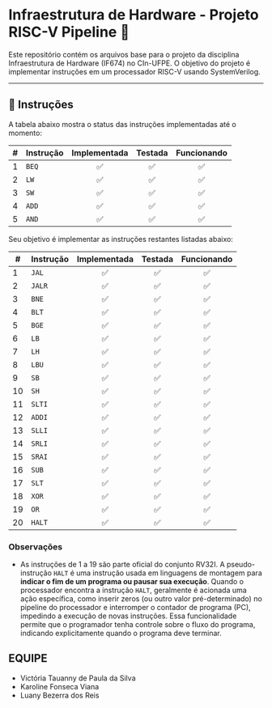 # Infraestrutura de Hardware - Projeto RISC-V Pipeline 🚀

Este repositório contém os arquivos base para o projeto da disciplina Infraestrutura de Hardware (IF674) no CIn-UFPE. O objetivo do projeto é implementar instruções em um processador RISC-V usando SystemVerilog.

---

## 📝 Instruções

A tabela abaixo mostra o status das instruções implementadas até o momento:

| # | Instrução | Implementada | Testada | Funcionando |
|---|-----------|:-----------:|:-------:|:-----------:|
| 1 | `BEQ`     |     ✅     |   ✅   |     ✅     |
| 2 | `LW`      |     ✅     |   ✅   |     ✅     |
| 3 | `SW`      |     ✅     |   ✅   |     ✅     |
| 4 | `ADD`     |     ✅     |   ✅   |     ✅     |
| 5 | `AND`     |     ✅     |   ✅   |     ✅     |

Seu objetivo é implementar as instruções restantes listadas abaixo:

| #  | Instrução | Implementada | Testada | Funcionando |
|----|-----------|:------------:|:-------:|:-----------:|
| 1  | `JAL`     |      ✅      |    ✅    |      ✅      |
| 2  | `JALR`    |      ✅      |    ✅    |      ✅      |
| 3  | `BNE`     |      ✅      |    ✅    |      ✅      |
| 4  | `BLT`     |      ✅      |    ✅    |      ✅      |
| 5  | `BGE`     |      ✅      |    ✅    |      ✅      |
| 6  | `LB`      |      ✅      |    ✅    |      ✅      |
| 7  | `LH`      |      ✅      |    ✅    |      ✅      |
| 8  | `LBU`     |      ✅      |    ✅    |      ✅      |
| 9  | `SB`      |      ✅      |    ✅    |      ✅      |
| 10 | `SH`      |      ✅      |    ✅    |      ✅      |
| 11 | `SLTI`    |      ✅      |    ✅    |      ✅      |
| 12 | `ADDI`    |      ✅      |    ✅    |      ✅      |
| 13 | `SLLI`    |      ✅      |    ✅    |      ✅      |
| 14 | `SRLI`    |      ✅      |    ✅    |      ✅      |
| 15 | `SRAI`    |      ✅      |    ✅    |      ✅      |
| 16 | `SUB`     |      ✅      |    ✅    |      ✅      |
| 17 | `SLT`     |      ✅      |    ✅    |      ✅      |
| 18 | `XOR`     |      ✅      |    ✅    |      ✅      |
| 19 | `OR`      |      ✅      |    ✅    |      ✅      |
| 20 | `HALT`    |      ✅      |    ✅    |      ✅      |


### Observações

- As instruções de 1 a 19 são parte oficial do conjunto RV32I. A pseudo-instrução `HALT` é uma instrução usada em linguagens de montagem para **indicar o fim de um programa ou pausar sua execução**. Quando o processador encontra a instrução `HALT`, geralmente é acionada uma ação específica, como inserir zeros (ou outro valor pré-determinado) no pipeline do processador e interromper o contador de programa (PC), impedindo a execução de novas instruções. Essa funcionalidade permite que o programador tenha controle sobre o fluxo do programa, indicando explicitamente quando o programa deve terminar.

## EQUIPE
- Victória Tauanny de Paula da Silva
- Karoline Fonseca Viana
- Luany Bezerra dos Reis




